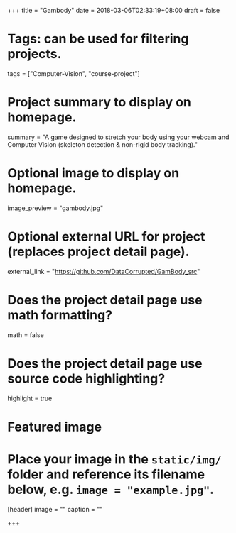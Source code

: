 +++
title = "Gambody"
date = 2018-03-06T02:33:19+08:00
draft = false

# Tags: can be used for filtering projects.
tags = ["Computer-Vision", "course-project"]

# Project summary to display on homepage.
summary = "A game designed to stretch your body using your webcam and Computer Vision (skeleton detection & non-rigid body tracking)."

# Optional image to display on homepage.
image_preview = "gambody.jpg"

# Optional external URL for project (replaces project detail page).
external_link = "https://github.com/DataCorrupted/GamBody_src"

# Does the project detail page use math formatting?
math = false

# Does the project detail page use source code highlighting?
highlight = true

# Featured image
# Place your image in the `static/img/` folder and reference its filename below, e.g. `image = "example.jpg"`.
[header]
image = ""
caption = ""

+++
